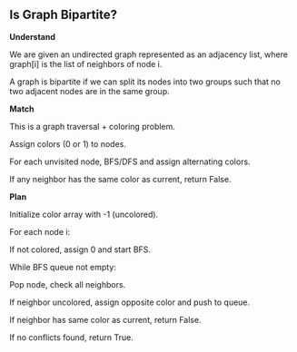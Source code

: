## Is Graph Bipartite?
**Understand**

We are given an undirected graph represented as an adjacency list, where graph[i] is the list of neighbors of node i.

A graph is bipartite if we can split its nodes into two groups such that no two adjacent nodes are in the same group.

**Match**

This is a graph traversal + coloring problem.

Assign colors (0 or 1) to nodes.

For each unvisited node, BFS/DFS and assign alternating colors.

If any neighbor has the same color as current, return False.

**Plan**

Initialize color array with -1 (uncolored).

For each node i:

If not colored, assign 0 and start BFS.

While BFS queue not empty:

Pop node, check all neighbors.

If neighbor uncolored, assign opposite color and push to queue.

If neighbor has same color as current, return False.

If no conflicts found, return True.